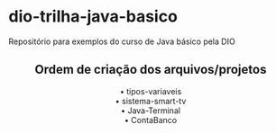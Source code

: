 <h1>dio-trilha-java-basico</h1>
<p>Repositório para exemplos do curso de Java básico pela DIO</p>

<h2 align="center">Ordem de criação dos arquivos/projetos</h2>
<div align="center">
• tipos-variaveis<br>
• sistema-smart-tv<br>
• Java-Terminal<br>
• ContaBanco
</div>

